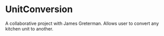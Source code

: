# UnitConversion
A collaborative project with James Greterman. Allows user to convert any kitchen unit to another.
